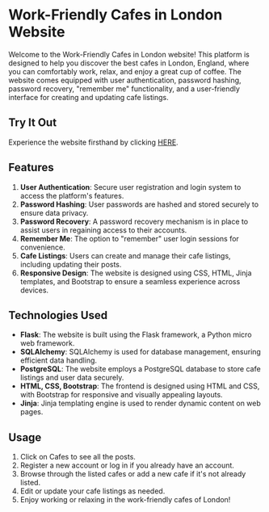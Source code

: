 # Work-Friendly Cafes in London Website

Welcome to the Work-Friendly Cafes in London website! This platform is designed to help you discover the best cafes in London, England, where you can comfortably work, relax, and enjoy a great cup of coffee. The website comes equipped with user authentication, password hashing, password recovery, "remember me" functionality, and a user-friendly interface for creating and updating cafe listings.

## Try It Out

Experience the website firsthand by clicking [HERE](https://cafewebsite.dgutierrezengineer.com).

## Features

1. **User Authentication**: Secure user registration and login system to access the platform's features.
2. **Password Hashing**: User passwords are hashed and stored securely to ensure data privacy.
3. **Password Recovery**: A password recovery mechanism is in place to assist users in regaining access to their accounts.
4. **Remember Me**: The option to "remember" user login sessions for convenience.
5. **Cafe Listings**: Users can create and manage their cafe listings, including updating their posts.
6. **Responsive Design**: The website is designed using CSS, HTML, Jinja templates, and Bootstrap to ensure a seamless experience across devices.

## Technologies Used

- **Flask**: The website is built using the Flask framework, a Python micro web framework.
- **SQLAlchemy**: SQLAlchemy is used for database management, ensuring efficient data handling.
- **PostgreSQL**: The website employs a PostgreSQL database to store cafe listings and user data securely.
- **HTML, CSS, Bootstrap**: The frontend is designed using HTML and CSS, with Bootstrap for responsive and visually appealing layouts.
- **Jinja**: Jinja templating engine is used to render dynamic content on web pages.

## Usage

1. Click on Cafes to see all the posts.
2. Register a new account or log in if you already have an account.
3. Browse through the listed cafes or add a new cafe if it's not already listed.
4. Edit or update your cafe listings as needed.
5. Enjoy working or relaxing in the work-friendly cafes of London!
